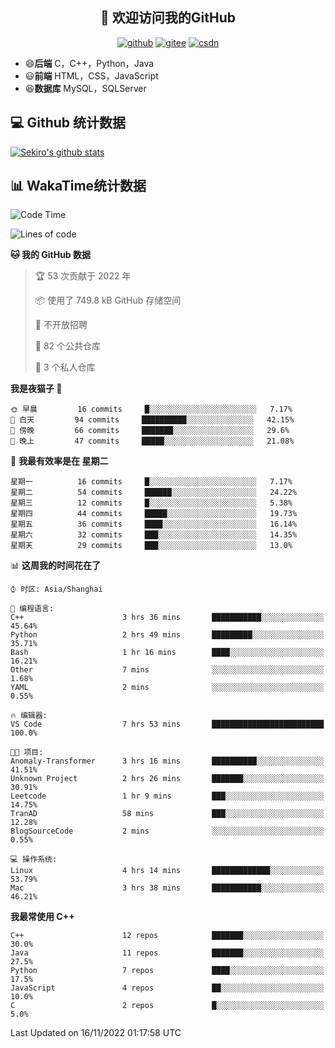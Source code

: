 <h2 align="center">👋 欢迎访问我的GitHub</h2>
<p align="center">
  <a href="https://666wxy666.github.io/"><img src="https://img.shields.io/badge/GitHub-24292e" alt="github"></a>
  <a href="https://gitee.com/wxy_666"><img src="https://img.shields.io/badge/Gitee-fe7300" alt="gitee"></a>
  <a href="https://blog.csdn.net/WXY_666"><img src="https://img.shields.io/badge/CSDN-cf000e" alt="csdn"></a>
</p>

- 😄**后端** C，C++，Python，Java
- 😃**前端** HTML，CSS，JavaScript
- 😆**数据库** MySQL，SQLServer

## 💻 Github 统计数据
[![Sekiro's github stats](https://github-readme-stats.vercel.app/api?username=666WXY666)](https://666wxy666.github.io/)

## 📊 WakaTime统计数据

<!--START_SECTION:waka-->
![Code Time](http://img.shields.io/badge/Code%20Time-1%2C415%20hrs%2056%20mins-blue)

![Lines of code](https://img.shields.io/badge/%E4%BB%8E%E3%80%8CHello%20World%E3%80%8D%E8%B5%B7%E6%88%91%E5%B7%B2%E7%BB%8F%E5%86%99%E4%BA%86--346%20Thousand%20%E8%A1%8C%E4%BB%A3%E7%A0%81-blue)

**🐱 我的 GitHub 数据** 

> 🏆 53 次贡献于 2022 年
 > 
> 📦  使用了 749.8 kB GitHub 存储空间 
 > 
> 🚫 不开放招聘
 > 
> 📜 82 个公共仓库 
 > 
> 🔑 3 个私人仓库  
 > 
**我是夜猫子 🦉** 

```text
🌞 早晨         16 commits     █░░░░░░░░░░░░░░░░░░░░░░░░   7.17% 
🌆 白天         94 commits     ██████████░░░░░░░░░░░░░░░   42.15% 
🌃 傍晚         66 commits     ███████░░░░░░░░░░░░░░░░░░   29.6% 
🌙 晚上         47 commits     █████░░░░░░░░░░░░░░░░░░░░   21.08%

```
📅 **我最有效率是在 星期二** 

```text
星期一          16 commits     █░░░░░░░░░░░░░░░░░░░░░░░░   7.17% 
星期二          54 commits     ██████░░░░░░░░░░░░░░░░░░░   24.22% 
星期三          12 commits     █░░░░░░░░░░░░░░░░░░░░░░░░   5.38% 
星期四          44 commits     █████░░░░░░░░░░░░░░░░░░░░   19.73% 
星期五          36 commits     ████░░░░░░░░░░░░░░░░░░░░░   16.14% 
星期六          32 commits     ███░░░░░░░░░░░░░░░░░░░░░░   14.35% 
星期天          29 commits     ███░░░░░░░░░░░░░░░░░░░░░░   13.0%

```


📊 **这周我的时间花在了** 

```text
⌚︎ 时区: Asia/Shanghai

💬 编程语言: 
C++                      3 hrs 36 mins       ███████████░░░░░░░░░░░░░░   45.64% 
Python                   2 hrs 49 mins       █████████░░░░░░░░░░░░░░░░   35.71% 
Bash                     1 hr 16 mins        ████░░░░░░░░░░░░░░░░░░░░░   16.21% 
Other                    7 mins              ░░░░░░░░░░░░░░░░░░░░░░░░░   1.68% 
YAML                     2 mins              ░░░░░░░░░░░░░░░░░░░░░░░░░   0.55%

🔥 编辑器: 
VS Code                  7 hrs 53 mins       █████████████████████████   100.0%

🐱‍💻 项目: 
Anomaly-Transformer      3 hrs 16 mins       ██████████░░░░░░░░░░░░░░░   41.51% 
Unknown Project          2 hrs 26 mins       ███████░░░░░░░░░░░░░░░░░░   30.91% 
Leetcode                 1 hr 9 mins         ███░░░░░░░░░░░░░░░░░░░░░░   14.75% 
TranAD                   58 mins             ███░░░░░░░░░░░░░░░░░░░░░░   12.28% 
BlogSourceCode           2 mins              ░░░░░░░░░░░░░░░░░░░░░░░░░   0.55%

💻 操作系统: 
Linux                    4 hrs 14 mins       █████████████░░░░░░░░░░░░   53.79% 
Mac                      3 hrs 38 mins       ███████████░░░░░░░░░░░░░░   46.21%

```

**我最常使用 C++** 

```text
C++                      12 repos            ███████░░░░░░░░░░░░░░░░░░   30.0% 
Java                     11 repos            ███████░░░░░░░░░░░░░░░░░░   27.5% 
Python                   7 repos             ████░░░░░░░░░░░░░░░░░░░░░   17.5% 
JavaScript               4 repos             ██░░░░░░░░░░░░░░░░░░░░░░░   10.0% 
C                        2 repos             █░░░░░░░░░░░░░░░░░░░░░░░░   5.0%

```



 Last Updated on 16/11/2022 01:17:58 UTC
<!--END_SECTION:waka-->

<!--
**666WXY666/666WXY666** is a ✨ _special_ ✨ repository because its `README.md` (this file) appears on your GitHub profile.

Here are some ideas to get you started:

- 🔭 I’m currently working on ...
- 🌱 I’m currently learning ...
- 👯 I’m looking to collaborate on ...
- 🤔 I’m looking for help with ...
- 💬 Ask me about ...
- 📫 How to reach me: ...
- 😄 Pronouns: ...
- ⚡ Fun fact: ...
-->
